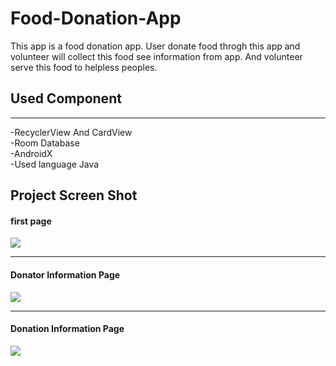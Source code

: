 # Food-Donation-App
This app is a food donation app. User donate food throgh this app and volunteer will collect this food see information from app. And volunteer serve this food to helpless peoples.

<h2> Used Component </h2>
<hr>
-RecyclerView And CardView<br>
-Room Database<br>
-AndroidX<br>
-Used language Java

<h2> Project Screen Shot
  <h4> first page </h4>
<img src = "https://user-images.githubusercontent.com/48477320/69885768-f5a32f80-1308-11ea-998a-96f6d4ea3a18.PNG" />
  <hr>
  <h4> Donator Information Page </h4>
  <img src = "https://user-images.githubusercontent.com/48477320/69886470-4ff1bf80-130c-11ea-966f-236619584102.PNG" />
  <hr>
  <h4> Donation Information Page </h4>
  <img src = "https://user-images.githubusercontent.com/48477320/69886507-70217e80-130c-11ea-8913-ec99a062a6c0.PNG" />
